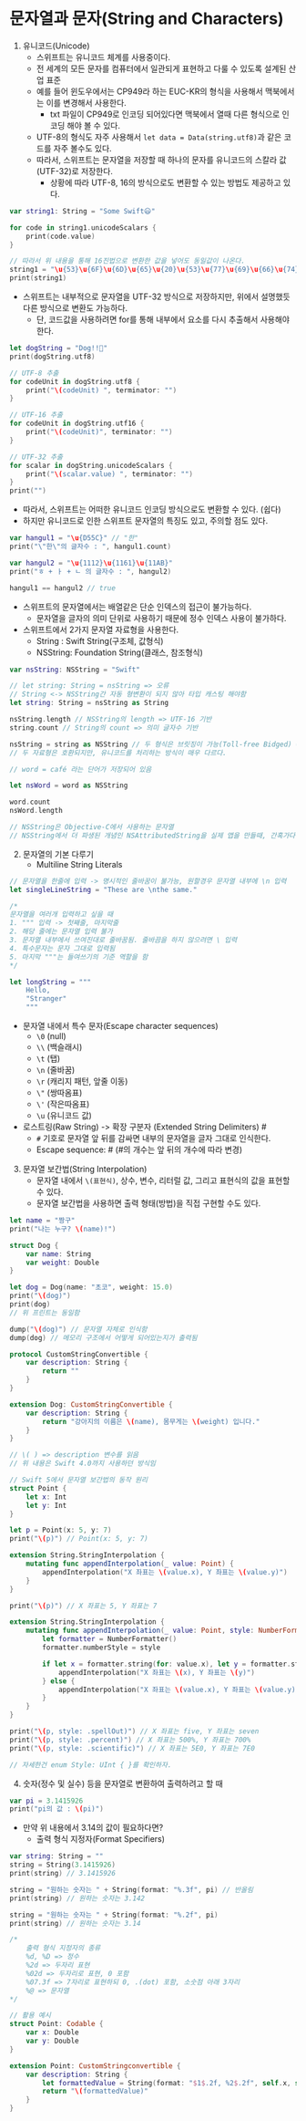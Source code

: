 # 문자열과 문자(String and Characters)
1. 유니코드(Unicode)
    - 스위프트는 유니코드 체계를 사용중이다.
    - 전 세계의 모든 문자를 컴퓨터에서 일관되게 표현하고 다룰 수 있도록 설계된 산업 표준
    - 예를 들어 윈도우에서는 CP949라 하는 EUC-KR의 형식을 사용해서 맥북에서는 이를 변경해서 사용한다.
        - txt 파일이 CP949로 인코딩 되어있다면 맥북에서 열때 다른 형식으로 인코딩 해야 볼 수 있다.
    - UTF-8의 형식도 자주 사용해서 `let data = Data(string.utf8)`과 같은 코드를 자주 볼수도 있다.
    - 따라서, 스위프트는 문자열을 저장할 때 하나의 문자를 유니코드의 스칼라 값(UTF-32)로 저장한다.
        - 상황에 따라 UTF-8, 16의 방식으로도 변환할 수 있는 방법도 제공하고 있다.
```swift
var string1: String = "Some Swift😃"

for code in string1.unicodeScalars {
    print(code.value)
}

// 따라서 위 내용을 통해 16진법으로 변환한 값을 넣어도 동일값이 나온다.
string1 = "\u{53}\u{6F}\u{6D}\u{65}\u{20}\u{53}\u{77}\u{69}\u{66}\u{74}\u{1F603}"
print(string1)
```
- 스위프트는 내부적으로 문자열을 UTF-32 방식으로 저장하지만, 위에서 설명했듯 다른 방식으로 변환도 가능하다.
    - 단, 코드값을 사용하려면 for를 통해 내부에서 요소를 다시 추출해서 사용해야 한다.
```swift
let dogString = "Dog!!🐶"
print(dogString.utf8)

// UTF-8 추출
for codeUnit in dogString.utf8 {
    print("\(codeUnit) ", terminator: "")
}

// UTF-16 추출
for codeUnit in dogString.utf16 {
    print("\(codeUnit)", terminator: "")
}

// UTF-32 추출
for scalar in dogString.unicodeScalars {
    print("\(scalar.value) ", terminator: "")
}
print("")
```
- 따라서, 스위프트는 어떠한 유니코드 인코딩 방식으로도 변환할 수 있다. (쉽다)
- 하지만 유니코드로 인한 스위프트 문자열의 특징도 있고, 주의할 점도 있다.
```swift
var hangul1 = "\u{D55C}" // "한"
print("\"한\"의 글자수 : ", hangul1.count)

var hangul2 = "\u{1112}\u{1161}\u{11AB}"
print("ㅎ + ㅏ + ㄴ 의 글자수 : ", hangul2)

hangul1 == hangul2 // true
```
- 스위프트의 문자열에서는 배열같은 단순 인덱스의 접근이 불가능하다.
    - 문자열을 글자의 의미 단위로 사용하기 때문에 정수 인덱스 사용이 불가하다.
- 스위프트에서 2가지 문자열 자료형을 사용한다.
    - String : Swift String(구조체, 값형식)
    - NSString: Foundation String(클래스, 참조형식)
```swift
var nsString: NSString = "Swift"

// let string: String = nsString => 오류
// String <-> NSString간 자동 형변환이 되지 않아 타입 캐스팅 해야함
let string: String = nsString as String

nsString.length // NSString의 length => UTF-16 기반
string.count // String의 count => 의미 글자수 기반

nsString = string as NSString // 두 형식은 브릿징이 가능(Toll-free Bidged) => 타입 캐스팅으로 호환됨
// 두 자료형은 호환되지만, 유니코드를 처리하는 방식이 매우 다르다.

// word = café 라는 단어가 저장되어 있음

let nsWord = word as NSString

word.count
nsWord.length

// NSString은 Objective-C에서 사용하는 문자열
// NSString에서 더 파생된 개념인 NSAttributedString을 실제 앱을 만들때, 간혹가다 사용하는 경우가 있음
```

2. 문자열의 기본 다루기
    - Multiline String Literals
```swift
// 문자열을 한줄에 입력 -> 명시적인 줄바꿈이 불가능, 원할경우 문자열 내부에 \n 입력
let singleLineString = "These are \nthe same."

/* 
문자열을 여러개 입력하고 싶을 때
1. """ 입력 -> 첫째줄, 마지막줄
2. 해당 줄에는 문자열 입력 불가
3. 문자열 내부에서 쓰여진대로 줄바꿈됨. 줄바끔을 하지 않으려면 \ 입력
4. 특수문자는 문자 그대로 입력됨
5. 마지막 """는 들여쓰기의 기준 역할을 함
*/

let longString = """
    Hello,
    "Stranger"
    """
```
- 문자열 내에서 특수 문자(Escape character sequences)
    - `\0` (null)
    - `\\` (백슬래시)
    - `\t` (탭)
    - `\n` (줄바꿈)
    - `\r` (캐리지 패턴, 앞줄 이동)
    - `\"` (쌍따옴표)
    - `\'` (작은따옴표)
    - `\u` (유니코드 값)
- 로스트링(Raw String) -> 확장 구분자 (Extended String Delimiters) #
    - `#` 기호로 문자열 앞 뒤를 감싸면 내부의 문자열을 글자 그대로 인식한다.
    - Escape sequence: \# (#의 개수는 앞 뒤의 개수에 따라 변경)

3. 문자열 보간법(String Interpolation)
    - 문자열 내에서 `\(표현식)`, 상수, 변수, 리터럴 값, 그리고 표현식의 값을 표현할 수 있다.
    - 문자열 보간법을 사용하면 출력 형태(방법)을 직접 구현할 수도 있다.
```swift
let name = "짱구"
print("나는 누구? \(name)!")

struct Dog {
    var name: String
    var weight: Double
}

let dog = Dog(name: "초코", weight: 15.0)
print("\(dog)")
print(dog)
// 위 프린트는 동일함

dump("\(dog)") // 문자열 자체로 인식함
dump(dog) // 메모리 구조에서 어떻게 되어있는지가 출력됨

protocol CustomStringConvertible {
    var description: String {
        return ""
    }
}

extension Dog: CustomStringConvertible {
    var description: String {
        return "강아지의 이름은 \(name), 몸무게는 \(weight) 입니다."
    }
}

// \( ) => description 변수를 읽음
// 위 내용은 Swift 4.0까지 사용하던 방식임

// Swift 5에서 문자열 보간법의 동작 원리
struct Point {
    let x: Int
    let y: Int
}

let p = Point(x: 5, y: 7)
print("\(p)") // Point(x: 5, y: 7)

extension String.StringInterpolation {
    mutating func appendInterpolation(_ value: Point) {
        appendInterpolation("X 좌표는 \(value.x), Y 좌표는 \(value.y)")
    }
}

print("\(p)") // X 좌표는 5, Y 좌표는 7

extension String.StringInterpolation {
    mutating func appendInterpolation(_ value: Point, style: NumberFormatter.Style) {
        let formatter = NumberFormatter()
        formatter.numberStyle = style

        if let x = formatter.string(for: value.x), let y = formatter.string(for: value.y) {
            appendInterpolation("X 좌표는 \(x), Y 좌표는 \(y)")
        } else {
            appendInterpolation("X 좌표는 \(value.x), Y 좌표는 \(value.y)")
        }
    }
}

print("\(p, style: .spellOut)") // X 좌표는 five, Y 좌표는 seven
print("\(p, style: .percent)") // X 좌표는 500%, Y 좌표는 700%
print("\(p, style: .scientific)") // X 좌표는 5E0, Y 좌표는 7E0

// 자세한건 enum Style: UInt { }를 확인하자.
```

4. 숫자(정수 및 실수) 등을 문자열로 변환하여 출력하려고 할 때
```swift
var pi = 3.1415926
print("pi의 값 : \(pi)")
```
- 만약 위 내용에서 3.14의 값이 필요하다면?
    - 출력 형식 지정자(Format Specifiers)
```swift
var string: String = ""
string = String(3.1415926)
print(string) // 3.1415926

string = "원하는 숫자는 " + String(format: "%.3f", pi) // 반올림
print(string) // 원하는 숫자는 3.142

string = "원하는 숫자는 " + String(format: "%.2f", pi)
print(string) // 원하는 숫자는 3.14

/*
    출력 형식 지정자의 종류
    %d, %D => 정수
    %2d => 두자리 표현
    %02d => 두자리로 표현, 0 포함
    %07.3f => 7자리로 표현하되 0, .(dot) 포함, 소숫점 아래 3자리
    %@ => 문자열
*/

// 활용 예시
struct Point: Codable {
    var x: Double
    var y: Double
}

extension Point: CustomStringconvertible {
    var description: String {
        let formattedValue = String(format: "$1$.2f, %2$.2f", self.x, self.y)
        return "\(formattedValue)"
    }
}
```